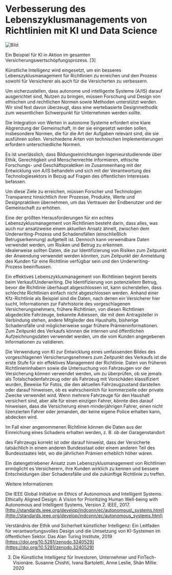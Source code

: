# Verbesserung des Lebenszyklusmanagements von Richtlinien mit KI und Data Science

![Bild](https://images.prismic.io/syntia/25cb98ba-6166-47e8-8450-2cdc19e38a6a_img_20211212_1949031-4.jpg?auto=compress,format)

Ein Beispiel für KI in Aktion im gesamten Versicherungswertschöpfungsprozess. \[3\]

Künstliche Intelligenz wird eingesetzt, um ein besseres Lebenszyklusmanagement für Richtlinien zu erreichen und den Prozess sowohl für Versicherer als auch für die Versicherten zu verbessern.

Um sicherzustellen, dass autonome und intelligente Systeme (A/IS) darauf ausgerichtet sind, Nutzen zu bringen, müssen Forschung und Design von ethischen und rechtlichen Normen sowie Methoden unterstützt werden.  
Wir sind fest davon überzeugt, dass eine wertebasierte Designmethodik zum wesentlichen Schwerpunkt für Unternehmen werden sollte.

Die Integration von Werten in autonome Systeme erfordert eine klare Abgrenzung der Gemeinschaft, in der sie eingesetzt werden sollen, insbesondere Normen, die für die Art der Aufgaben relevant sind, die sie ausführen sollen. Verschiedene Arten von technischen Implementierungen erfordern unterschiedliche Normen.

Es ist unerlässlich, dass Bildungseinrichtungen Ingenieurstudierende über Ethik, Gerechtigkeit und Menschenrechte informieren, ethische Forschungs- und Geschäftspraktiken im Zusammenhang mit der Entwicklung von A/IS behandeln und sich mit der Verantwortung des Technologiesektors in Bezug auf Fragen des öffentlichen Interesses befassen.

Um diese Ziele zu erreichen, müssen Forscher und Technologen Transparenz hinsichtlich ihrer Prozesse, Produkte, Werte und Designpraktiken übernehmen, um das Vertrauen der Endbenutzer und der Gemeinschaft zu erhöhen.

Eine der größten Herausforderungen für ein echtes Lebenszyklusmanagement von Richtlinien besteht darin, dass alles, was auch nur ansatzweise einem aktuellen Ansatz ähnelt, zwischen dem Underwriting-Prozess und Schadensfällen (einschließlich Betrugserkennung) aufgeteilt ist. Dennoch kann verwendbare Daten verwendet werden, um Risiken und Betrug zu erkennen.  
Idealerweise sollten Daten, die zur Identifizierung von Risiken zum Zeitpunkt der Anwendung verwendet werden könnten, zum Zeitpunkt der Anmeldung des Kunden für eine Richtlinie verfügbar sein und den Underwriting-Prozess beeinflussen.

Ein effektives Lebenszyklusmanagement von Richtlinien beginnt bereits beim Verkauf/Underwriting. Die Identifizierung von potenziellem Betrug, bevor die Richtlinie überhaupt abgeschlossen ist, kann sicherstellen, dass schlechte Richtlinien einfach nicht abgeschlossen werden. Anhand einer Kfz-Richtlinie als Beispiel sind die Daten, nach denen ein Versicherer hier sucht, Informationen zur Fahrhistorie des vorgeschlagenen Versicherungsnehmers, frühere Richtlinien, von diesen Richtlinien abgedeckte Fahrzeuge, bekannte Adressen, die mit dem Antragsteller in Verbindung stehen, andere Mitglieder des Haushalts, bisherige Schadensfälle und möglicherweise sogar frühere Prämieninformationen. Zum Zeitpunkt des Verkaufs können die internen und öffentlichen Aufzeichnungsdaten verwendet werden, um die vom Kunden angegebenen Informationen zu validieren.

Die Verwendung von KI zur Entwicklung eines umfassenden Bildes des vorgeschlagenen Versicherungsnehmers zum Zeitpunkt des Verkaufs ist die erste Stufe für ein effektives Management der Richtlinie. Daten von früheren Richtlinieninhabern sowie die Untersuchung von Fahrzeugen vor der Versicherung können verwendet werden, um zu überprüfen, ob sie jemals als Totalschadenfahrzeug oder als Fahrzeug mit Vorschäden klassifiziert wurden, Beweise für Fotos, die den aktuellen Fahrzeugzustand darstellen oder darauf hinweisen, ob es wahrscheinlich für kommerzielle oder private Zwecke verwendet wird. Wenn mehrere Fahrzeuge für den Haushalt versichert sind, aber alle für einen einzigen Fahrer, könnte dies darauf hinweisen, dass die Versicherung einen minderjährigen Fahrer, einen nicht lizenzierten Fahrer oder jemanden, der keine eigene Police erhalten kann, abdecken wird.

Im Fall einer angenommenen Richtlinie können die Daten aus der Einreichung eines Schadens erhalten werden, z. B. ob der Garagenstandort

des Fahrzeugs korrekt ist oder darauf hinweist, dass der Versicherte tatsächlich in einem anderen Bundesstaat oder einem anderen Teil des Bundesstaates lebt, wo die jährlichen Prämien erheblich höher wären.

Ein datengetriebener Ansatz zum Lebenszyklusmanagement von Richtlinien ermöglicht es Versicherern, ihre Kunden wirklich zu kennen und bessere Entscheidungen über Schadensfälle und die zukünftige Richtlinie zu treffen.

Weitere Informationen:

Die IEEE Global Initiative on Ethics of Autonomous and Intelligent Systems. Ethically Aligned Design: A Vision for Prioritizing Human Well-being with Autonomous and Intelligent Systems, Version 2. IEEE, 2017. [http://standards.ieee.org/develop/indconn/ec/autonomous\_systems.html](http://standards.ieee.org/develop/indconn/ec/autonomous_systems.html)

Verständnis der Ethik und Sicherheit künstlicher Intelligenz: Ein Leitfaden für verantwortungsvolles Design und die Umsetzung von KI-Systemen im öffentlichen Sektor. Das Alan Turing Institute, 2019  
[https://doi.org/10.5281/zenodo.3240529](https://doi.org/10.5281/zenodo.3240529)

3.  Die Künstliche Intelligenz für Investoren, Unternehmer und FinTech-Visionäre. Susanne Chishti, Ivana Bartoletti, Anne Leslie, Shân Millie. 2020